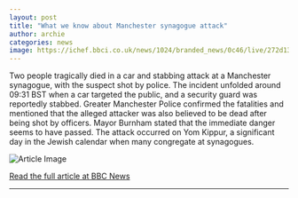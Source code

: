 ```yaml
---
layout: post
title: "What we know about Manchester synagogue attack"
author: archie
categories: news
image: https://ichef.bbci.co.uk/news/1024/branded_news/0c46/live/272d1310-9f79-11f0-928c-71dbb8619e94.jpg
---
```

Two people tragically died in a car and stabbing attack at a Manchester synagogue, with the suspect shot by police. The incident unfolded around 09:31 BST when a car targeted the public, and a security guard was reportedly stabbed. Greater Manchester Police confirmed the fatalities and mentioned that the alleged attacker was also believed to be dead after being shot by officers. Mayor Burnham stated that the immediate danger seems to have passed. The attack occurred on Yom Kippur, a significant day in the Jewish calendar when many congregate at synagogues.

![Article Image](https://ichef.bbci.co.uk/news/1024/branded_news/0c46/live/272d1310-9f79-11f0-928c-71dbb8619e94.jpg)

[Read the full article at BBC News](https://www.bbc.com/news/articles/cd63p1djgd7o?at_medium=RSS&at_campaign=rss)

---
